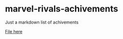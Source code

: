 # marvel-rivals-achivements
Just a markdown list of achivements

[File here](https://github.com/Cerecero/marvel-rivals-achivements/blob/main/Marver%20Rivals%20Achivements.md)
